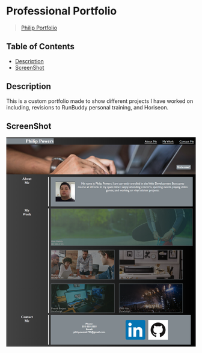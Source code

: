 # Professional Portfolio # 
>[Philip Portfolio](https://philippowers67.github.io/PhilipPowersPortfolio./)
## Table of Contents
* [Description](#Description)
* [ScreenShot](#ScreenShot)
## Description
This is a custom portfolio made to show different projects I have worked on including, revisions to RunBuddy personal training, and Horiseon.
## ScreenShot
![Screenshot](assets/images/ScreenShot.png)

